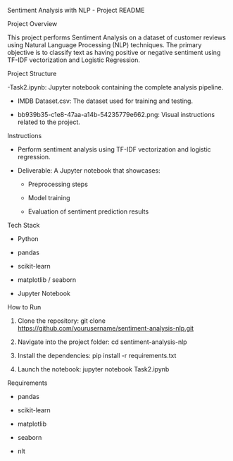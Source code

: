 Sentiment Analysis with NLP - Project README
 
 Project Overview
 
 This project performs Sentiment Analysis on a dataset of customer reviews using Natural Language
 Processing (NLP) techniques. The primary objective is to classify text as having positive or negative
 sentiment using TF-IDF vectorization and Logistic Regression.
 
 Project Structure 
 
 -Task2.ipynb: Jupyter notebook containing the complete analysis pipeline.
 
 - IMDB Dataset.csv: The dataset used for training and testing.

 - bb939b35-c1e8-47aa-a14b-54235779e662.png: Visual instructions related to the project.
 
 Instructions
 
 - Perform sentiment analysis using TF-IDF vectorization and logistic regression.
 
 - Deliverable: A Jupyter notebook that showcases:

    - Preprocessing steps
    
    - Model training
  
    - Evaluation of sentiment prediction results
 
 Tech Stack
 
- Python

- pandas

- scikit-learn

- matplotlib / seaborn

- Jupyter Notebook


 How to Run

 1. Clone the repository:
   git clone https://github.com/yourusername/sentiment-analysis-nlp.git
 
 2. Navigate into the project folder:
   cd sentiment-analysis-nlp
 
 3. Install the dependencies:
   pip install -r requirements.txt
 
 4. Launch the notebook:
   jupyter notebook Task2.ipynb
 
 Requirements
 
 - pandas
 
 - scikit-learn
 
 - matplotlib
 
 - seaborn
 
 - nlt
